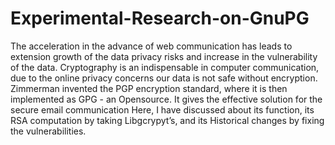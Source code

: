 # Experimental-Research-on-GnuPG
The acceleration in the advance of web communication has leads to extension growth of the data privacy risks and increase in the vulnerability of the data. Cryptography is an indispensable in computer communication, due to the online privacy concerns our data is not safe without encryption. Zimmerman invented the PGP encryption standard, where it is then implemented as GPG - an Opensource. It gives the effective solution for the secure email communication Here, I have discussed about its function, its RSA computation by taking Libgcrypyt’s, and its Historical changes by fixing the vulnerabilities.
